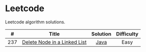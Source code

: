 # Leetcode

Leetcode algorithm solutions. 

|#  |Title                                                              |Solution                                         |Difficulty|
|---|-------------------------------------------------------------------|:-----------------------------------------------:|:--------:|
|237|[Delete Node in a Linked List](https://leetcode.com/problems/delete-node-in-a-linked-list/)|[Java](algorithm/deleteNodeInALinkedList.java)|Easy|




